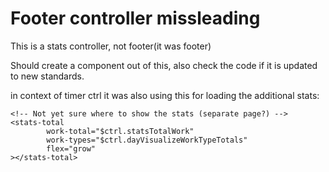 # Footer controller missleading

This is a stats controller, not footer(it was footer)

Should create a component out of this, also check the code if it is updated to new standards.


in context of timer ctrl it was also using this for loading the additional stats:
```
<!-- Not yet sure where to show the stats (separate page?) -->
<stats-total
        work-total="$ctrl.statsTotalWork"
        work-types="$ctrl.dayVisualizeWorkTypeTotals"
        flex="grow"
></stats-total>
```